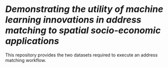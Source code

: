 # <i>Demonstrating the utility of machine learning innovations in address matching to spatial socio-economic applications</i>

This repository provides the two datasets required to execute an address matching workflow.
